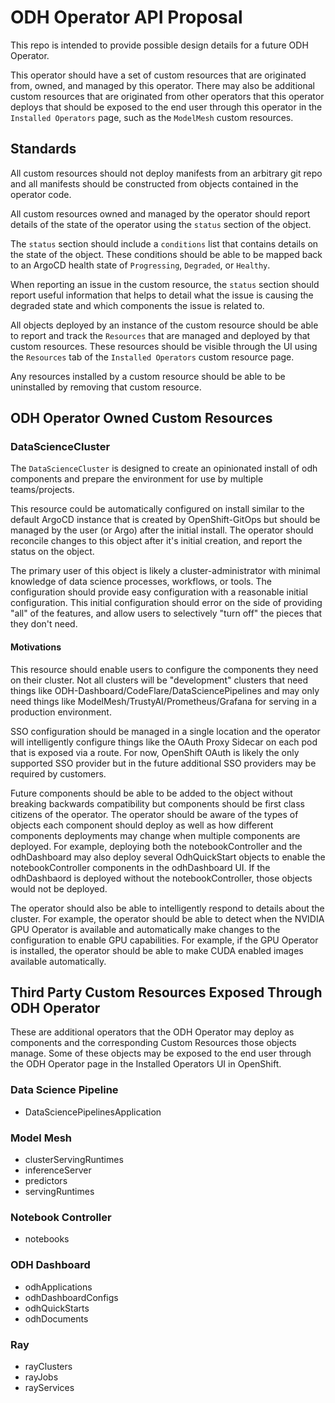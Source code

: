 # ODH Operator API Proposal

This repo is intended to provide possible design details for a future ODH Operator.

This operator should have a set of custom resources that are originated from, owned, and managed by this operator.  There may also be additional custom resources that are originated from other operators that this operator deploys that should be exposed to the end user through this operator in the `Installed Operators` page, such as the `ModelMesh` custom resources.

## Standards

All custom resources should not deploy manifests from an arbitrary git repo and all manifests should be constructed from objects contained in the operator code.

All custom resources owned and managed by the operator should report details of the state of the operator using the `status` section of the object.

The `status` section should include a `conditions` list that contains details on the state of the object.  These conditions should be able to be mapped back to an ArgoCD health state of `Progressing`, `Degraded`, or `Healthy`.

When reporting an issue in the custom resource, the `status` section should report useful information that helps to detail what the issue is causing the degraded state and which components the issue is related to.

All objects deployed by an instance of the custom resource should be able to report and track the `Resources` that are managed and deployed by that custom resources.  These resources should be visible through the UI using the `Resources` tab of the `Installed Operators` custom resource page.

Any resources installed by a custom resource should be able to be uninstalled by removing that custom resource.

## ODH Operator Owned Custom Resources

### DataScienceCluster

The `DataScienceCluster` is designed to create an opinionated install of odh components and prepare the environment for use by multiple teams/projects.

This resource could be automatically configured on install similar to the default ArgoCD instance that is created by OpenShift-GitOps but should be managed by the user (or Argo) after the initial install.  The operator should reconcile changes to this object after it's initial creation, and report the status on the object.

The primary user of this object is likely a cluster-administrator with minimal knowledge of data science processes, workflows, or tools.  The configuration should provide easy configuration with a reasonable initial configuration.  This initial configuration should error on the side of providing "all" of the features, and allow users to selectively "turn off" the pieces that they don't need.

#### Motivations

This resource should enable users to configure the components they need on their cluster.  Not all clusters will be "development" clusters that need things like ODH-Dashboard/CodeFlare/DataSciencePipelines and may only need things like ModelMesh/TrustyAI/Prometheus/Grafana for serving in a production environment.

SSO configuration should be managed in a single location and the operator will intelligently configure things like the OAuth Proxy Sidecar on each pod that is exposed via a route.  For now, OpenShift OAuth is likely the only supported SSO provider but in the future additional SSO providers may be required by customers.

Future components should be able to be added to the object without breaking backwards compatibility but components should be first class citizens of the operator.  The operator should be aware of the types of objects each component should deploy as well as how different components deployments may change when multiple components are deployed.  For example, deploying both the notebookController and the odhDashboard may also deploy several OdhQuickStart objects to enable the notebookController components in the odhDashboard UI.  If the odhDashbaord is deployed without the notebookController, those objects would not be deployed.

The operator should also be able to intelligently respond to details about the cluster.  For example, the operator should be able to detect when the NVIDIA GPU Operator is available and automatically make changes to the configuration to enable GPU capabilities.  For example, if the GPU Operator is installed, the operator should be able to make CUDA enabled images available automatically.

## Third Party Custom Resources Exposed Through ODH Operator

These are additional operators that the ODH Operator may deploy as components and the corresponding Custom Resources those objects manage.  Some of these objects may be exposed to the end user through the ODH Operator page in the Installed Operators UI in OpenShift.

### Data Science Pipeline 

- DataSciencePipelinesApplication

### Model Mesh

- clusterServingRuntimes
- inferenceServer
- predictors
- servingRuntimes

### Notebook Controller

- notebooks

### ODH Dashboard

- odhApplications
- odhDashboardConfigs
- odhQuickStarts
- odhDocuments

### Ray

- rayClusters
- rayJobs
- rayServices
